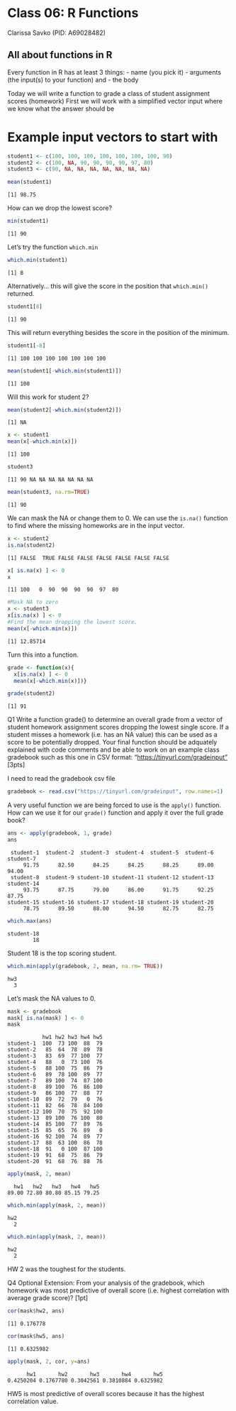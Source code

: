 # Class 06: R Functions
Clarissa Savko (PID: A69028482)

## All about functions in R

Every function in R has at least 3 things: - name (you pick it) -
arguments (the input(s) to your function) and - the body

Today we will write a function to grade a class of student assignment
scores (homework) First we will work with a simplified vector input
where we know what the answer should be

# Example input vectors to start with

``` r
student1 <- c(100, 100, 100, 100, 100, 100, 100, 90)
student2 <- c(100, NA, 90, 90, 90, 90, 97, 80)
student3 <- c(90, NA, NA, NA, NA, NA, NA, NA)
```

``` r
mean(student1)
```

    [1] 98.75

How can we drop the lowest score?

``` r
min(student1)
```

    [1] 90

Let’s try the function `which.min`

``` r
which.min(student1)
```

    [1] 8

Alternatively… this will give the score in the position that
`which.min()` returned.

``` r
student1[8]
```

    [1] 90

This will return everything besides the score in the position of the
minimum.

``` r
student1[-8]
```

    [1] 100 100 100 100 100 100 100

``` r
mean(student1[-which.min(student1)])
```

    [1] 100

Will this work for student 2?

``` r
mean(student2[-which.min(student2)])
```

    [1] NA

``` r
x <- student1
mean(x[-which.min(x)])
```

    [1] 100

``` r
student3
```

    [1] 90 NA NA NA NA NA NA NA

``` r
mean(student3, na.rm=TRUE)
```

    [1] 90

We can mask the NA or change them to 0. We can use the `is.na()`
function to find where the missing homeworks are in the input vector.

``` r
x <- student2
is.na(student2)
```

    [1] FALSE  TRUE FALSE FALSE FALSE FALSE FALSE FALSE

``` r
x[ is.na(x) ] <- 0
x
```

    [1] 100   0  90  90  90  90  97  80

``` r
#Mask NA to zero
x <- student3
x[is.na(x) ] <- 0
#Find the mean dropping the lowest score.
mean(x[-which.min(x)])
```

    [1] 12.85714

Turn this into a function.

``` r
grade <- function(x){
  x[is.na(x) ] <- 0
  mean(x[-which.min(x)])}
```

``` r
grade(student2)
```

    [1] 91

Q1 Write a function grade() to determine an overall grade from a vector
of student homework assignment scores dropping the lowest single score.
If a student misses a homework (i.e. has an NA value) this can be used
as a score to be potentially dropped. Your final function should be
adquately explained with code comments and be able to work on an example
class gradebook such as this one in CSV format:
“https://tinyurl.com/gradeinput” \[3pts\]

I need to read the gradebook csv file

``` r
gradebook <- read.csv("https://tinyurl.com/gradeinput", row.names=1)
```

A very useful function we are being forced to use is the `apply()`
function. How can we use it for our `grade()` function and apply it over
the full grade book?

``` r
ans <- apply(gradebook, 1, grade)
ans
```

     student-1  student-2  student-3  student-4  student-5  student-6  student-7 
         91.75      82.50      84.25      84.25      88.25      89.00      94.00 
     student-8  student-9 student-10 student-11 student-12 student-13 student-14 
         93.75      87.75      79.00      86.00      91.75      92.25      87.75 
    student-15 student-16 student-17 student-18 student-19 student-20 
         78.75      89.50      88.00      94.50      82.75      82.75 

``` r
which.max(ans)
```

    student-18 
            18 

Student 18 is the top scoring student.

``` r
which.min(apply(gradebook, 2, mean, na.rm= TRUE))
```

    hw3 
      3 

Let’s mask the NA values to 0.

``` r
mask <- gradebook
mask[ is.na(mask) ] <- 0
mask
```

               hw1 hw2 hw3 hw4 hw5
    student-1  100  73 100  88  79
    student-2   85  64  78  89  78
    student-3   83  69  77 100  77
    student-4   88   0  73 100  76
    student-5   88 100  75  86  79
    student-6   89  78 100  89  77
    student-7   89 100  74  87 100
    student-8   89 100  76  86 100
    student-9   86 100  77  88  77
    student-10  89  72  79   0  76
    student-11  82  66  78  84 100
    student-12 100  70  75  92 100
    student-13  89 100  76 100  80
    student-14  85 100  77  89  76
    student-15  85  65  76  89   0
    student-16  92 100  74  89  77
    student-17  88  63 100  86  78
    student-18  91   0 100  87 100
    student-19  91  68  75  86  79
    student-20  91  68  76  88  76

``` r
apply(mask, 2, mean)
```

      hw1   hw2   hw3   hw4   hw5 
    89.00 72.80 80.80 85.15 79.25 

``` r
which.min(apply(mask, 2, mean))
```

    hw2 
      2 

``` r
which.min(apply(mask, 2, mean))
```

    hw2 
      2 

HW 2 was the toughest for the students.

Q4 Optional Extension: From your analysis of the gradebook, which
homework was most predictive of overall score (i.e. highest correlation
with average grade score)? \[1pt\]

``` r
cor(mask$hw2, ans)
```

    [1] 0.176778

``` r
cor(mask$hw5, ans)
```

    [1] 0.6325982

``` r
apply(mask, 2, cor, y=ans)
```

          hw1       hw2       hw3       hw4       hw5 
    0.4250204 0.1767780 0.3042561 0.3810884 0.6325982 

HW5 is most predictive of overall scores because it has the highest
correlation value.
